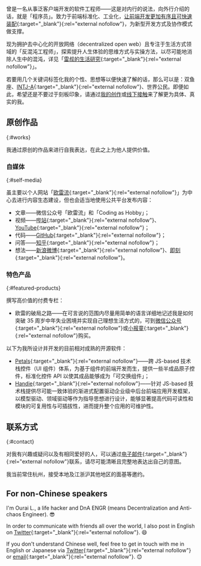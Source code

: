 曾是一名从事泛客户端开发的软件工程师——这是对内行的说法，向外行介绍的话，就是「程序员」。致力于前端标准化、工业化，[让前端开发更加有序且可快速装配](https://ntks.ourai.ws/ "反混沌"){:target="_blank"}{:rel="external nofollow"}，为新型开发方式及协作模式做支撑。

现为拥护去中心化的开放网络（decentralized open web）且专注于生活方式领域的「反混沌工程师」，探索提升人生体验的思维方式与实操方法，以尽可能地消除人生中的混沌，详见「[雷叔的生活研究](https://oreilia.com/projects/ourais-life-research/){:target="_blank"}{:rel="external nofollow"}」。

若要用几个关键词标签化我的个性、思想等以便快速了解的话，那么可以是：双鱼座、[INTJ-A](https://www.16personalities.com/intj-personality){:target="_blank"}{:rel="external nofollow"}、世界公民。即便如此，希望还是不要过于刻板印象，请通过[我的创作](#works)或[线下接触](#contact)来了解更为具体、真实的我。

## 原创作品
{:#works}

我通过原创的作品来进行自我表达，在此之上为他人提供价值。

### 自媒体
{:#self-media}

虽主要以个人网站「[欧雷流](https://ourai.ws/){:target="_blank"}{:rel="external nofollow"}」为中心去进行内容生态建设，但也会适当地使用公共平台发布内容：

- 文章——微信公众号「欧雷流」和「Coding as Hobby」；
- 视频——[哔站](https://space.bilibili.com/152919){:target="_blank"}{:rel="external nofollow"}、[YouTube](https://www.youtube.com/@ourai.l){:target="_blank"}{:rel="external nofollow"}；
- 代码——[GitHub](https://github.com/ourai){:target="_blank"}{:rel="external nofollow"}；
- 问答——[知乎](https://www.zhihu.com/people/ourai){:target="_blank"}{:rel="external nofollow"}；
- 想法——[新浪微博](https://weibo.com/u/1818955207){:target="_blank"}{:rel="external nofollow"}、[即刻](https://web.okjike.com/u/0AD167DC-923C-4BE1-9BB0-B593BEAC0FE2){:target="_blank"}{:rel="external nofollow"}。

### 特色产品
{:#featured-products}

撰写高价值的付费专栏：

- 欧雷的破局之路——在可言说的范围内尽量用简单的语言详细地记述我是如何突破 35 周岁中年失业困境并实现自己理想生活方式的，可到[微信公众号](https://mp.weixin.qq.com/mp/appmsgalbum?__biz=MjM5MDI2MDA5NQ==&action=getalbum&album_id=3055445934848917511&scene=126#wechat_redirect){:target="_blank"}{:rel="external nofollow"}或[小报童](https://xiaobot.net/p/2bfree){:target="_blank"}{:rel="external nofollow"}购买。

以下为我所设计并开发的目前相对成熟的开源软件：

- [Petals](https://petals.fxxk.design/){:target="_blank"}{:rel="external nofollow"}——跨 JS-based 技术栈控件（UI 组件）体系，为基于组件的前端开发而生，提供一些半成品原子控件，标准化控件 API 以使其成品能够成为「可交换组件」；
- [Handie](https://handiejs.github.io/){:target="_blank"}{:rel="external nofollow"}——针对 JS-based 技术栈提供尽可能一致体验的渐进式配置驱动企业级中后台前端应用开发框架，以模型驱动、领域驱动等作为指导思想进行设计，能够显著提高代码可读性和模块的可复用性与可插拔性，进而提升整个应用的可维护性。

## 联系方式
{:#contact}

对我有兴趣或疑问以及有相同爱好的人，可以通过[电子邮件](mailto:ourairyu@gmail.com "发送邮件给我"){:target="_blank"}{:rel="external nofollow"}联系，请尽可能清晰且完整地表达出自己的意图。

我当前常住杭州，接受本地及江浙沪其他地区的面基等邀约。

## For non-Chinese speakers

I'm Ourai L., a life hacker and DnA ENGR (means Decentralization and Anti-chaos Engineer). 😎

In order to communicate with friends all over the world, I also post in English on [Twitter](https://twitter.com/ntksol){:target="_blank"}{:rel="external nofollow"}. 😄

If you don't understand Chinese well, feel free to get in touch with me in English or Japanese via [Twitter](https://twitter.com/ntksol){:target="_blank"}{:rel="external nofollow"} or [email](mailto:ourairyu@gmail.com){:target="_blank"}{:rel="external nofollow"}. 😊
